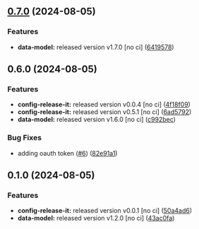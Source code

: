 

## [0.7.0](https://github.com/PeterBaker0/FAIMS3/compare/@faims3/app-v0.6.0...@faims3/app-v0.7.0) (2024-08-05)


### Features

* **data-model:** released version v1.7.0 [no ci] ([6419578](https://github.com/PeterBaker0/FAIMS3/commit/6419578dd966996f40c04cdd7e2e7319f735d239))

## 0.6.0 (2024-08-05)


### Features

* **config-release-it:** released version v0.0.4 [no ci] ([4f18f09](https://github.com/PeterBaker0/FAIMS3/commit/4f18f09f2a396df9c58115c21486de347fd778ca))
* **config-release-it:** released version v0.5.1 [no ci] ([6ad5792](https://github.com/PeterBaker0/FAIMS3/commit/6ad579248d42b5263a86ef8317ba4700a80264b7))
* **data-model:** released version v1.6.0 [no ci] ([c992bec](https://github.com/PeterBaker0/FAIMS3/commit/c992bec10706bdf49090dc9226d254c05910a0a0))


### Bug Fixes

* adding oauth token ([#6](https://github.com/PeterBaker0/FAIMS3/issues/6)) ([82e91a1](https://github.com/PeterBaker0/FAIMS3/commit/82e91a1d6aff80cbfbf5f3ba3bbbab797a250ad5))

## 0.1.0 (2024-08-05)


### Features

* **config-release-it:** released version v0.0.1 [no ci] ([50a4ad6](https://github.com/PeterBaker0/FAIMS3/commit/50a4ad68cb56a1d0568784b9c4b7c6b5808f5772))
* **data-model:** released version v1.2.0 [no ci] ([43ac0fa](https://github.com/PeterBaker0/FAIMS3/commit/43ac0fa9ecbd34c96677e173608c1b3dea53c659))
